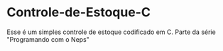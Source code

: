 # Controle-de-Estoque-C
Esse é um simples controle de estoque codificado em C. Parte da série "Programando com o Neps"
